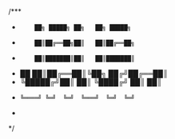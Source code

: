 /***
 *         ██╗ █████╗ ██╗   ██╗ █████╗ 
 *         ██║██╔══██╗██║   ██║██╔══██╗
 *         ██║███████║██║   ██║███████║
 *    ██   ██║██╔══██║╚██╗ ██╔╝██╔══██║
 *    ╚█████╔╝██║  ██║ ╚████╔╝ ██║  ██║
 *     ╚════╝ ╚═╝  ╚═╝  ╚═══╝  ╚═╝  ╚═╝
 *                                     
 */

